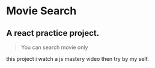 # Movie Search

## A react practice project.

> You can search movie only


this project i watch a js mastery video then try by my self.